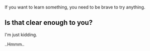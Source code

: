 If you want to learn something, you need to be brave to try anything. 

Is that clear enough to you?
---
I'm just kidding. 

..Hmmm..
